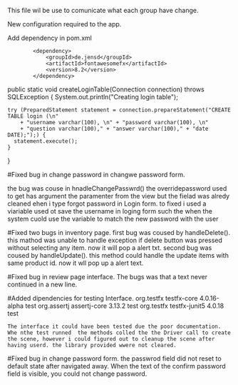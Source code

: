 This file wil be use to comunicate what each group have change.

New configuration required to the app.

Add dependency in pom.xml 

<!--dipendencies for fontaesome -->
			<dependency>
    			<groupId>de.jensd</groupId>
    			<artifactId>fontawesomefx</artifactId>
    			<version>8.2</version>
			</dependency>
<!--dipendencies for fontaesome -->


<!--this method has been fixed. Deleted Primary Key userId and increase form 20 to 100 fields of attribute.-->
<!--WARMING I DO NOT THING THE THIS VERSION WILL WORK FOR BASE CASES.-->
public static void createLoginTable(Connection connection) throws SQLException {
	System.out.println("Creating login table");

    try (PreparedStatement statement = connection.prepareStatement("CREATE TABLE login (\n"
        + "username varchar(100), \n" + "password varchar(100), \n"
        + "question varchar(100)," + "answer varchar(100)," + "date DATE);");) {
      statement.execute();
    }
  }


#Fixed bug in change password in changwe password form.

the bug was couse in hnadleChangePasswrd() the overridepassword used to get has argument the paramenter from the view but the fielad was alredy cleaned ehen i type forgot password in Login form. to fixed i used a viariable used ot save the username in loging form such the when the system cuold use the variable to match the new password with the user 

#Fixed two bugs in inventory page.
  first bug was coused by handleDelete(). this mathod was unable to handle exception if delete button was pressed without selecting any item. now it will pop a alert txt.
  second bug was coused by  handleUpdate(). this method could handle the update items with same product id. now it wll pop up a alert text.

#Fixed bug in review page interface.
  The bugs was that a text never continued in a new line. 

#Added dipendencies for testing Interface.
  <dependency>
    		<groupId>org.testfx</groupId>
    		<artifactId>testfx-core</artifactId>
    		<version>4.0.16-alpha</version>
    		<scope>test</scope>
		</dependency>
		<dependency>
			<groupId>org.assertj</groupId>
			<artifactId>assertj-core</artifactId>
			<version>3.13.2</version>
			<scope>test</scope>
		</dependency>
		<dependency>
			<groupId>org.testfx</groupId>
			<artifactId>testfx-junit5</artifactId>
			<version>4.0.18</version>
			<scope>test</scope>
		</dependency>
	
  	The interface it could have been tested due the poor documentation. Whe nthe test runned  the methods colled the the Driver call to create the scene, however i could figured out to cleanup the scene after having userd. the library provided wwere not cleared. 
#Fixed  bug in change password form. 
	the passwrod field did not reset to default state after navigated away.
	When the text of the confirm password field is visible, you could not change password. 

